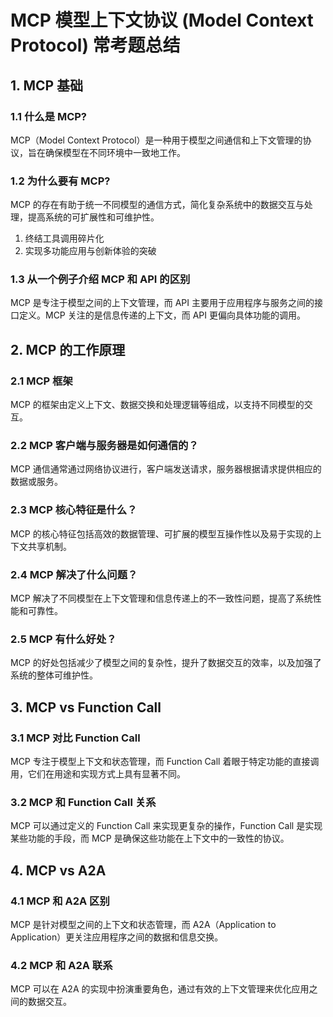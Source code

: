 # MCP 模型上下文协议 (Model Context Protocol) 常考题总结

## 1. MCP 基础

### 1.1 什么是 MCP?

MCP（Model Context Protocol）是一种用于模型之间通信和上下文管理的协议，旨在确保模型在不同环境中一致地工作。

### 1.2 为什么要有 MCP?

MCP 的存在有助于统一不同模型的通信方式，简化复杂系统中的数据交互与处理，提高系统的可扩展性和可维护性。

1. 终结工具调用碎片化
2. 实现多功能应用与创新体验的突破

### 1.3 从一个例子介绍 MCP 和 API 的区别

MCP 是专注于模型之间的上下文管理，而 API 主要用于应用程序与服务之间的接口定义。MCP 关注的是信息传递的上下文，而 API 更偏向具体功能的调用。

## 2. MCP 的工作原理

### 2.1 MCP 框架

MCP 的框架由定义上下文、数据交换和处理逻辑等组成，以支持不同模型的交互。

### 2.2 MCP 客户端与服务器是如何通信的？

MCP 通信通常通过网络协议进行，客户端发送请求，服务器根据请求提供相应的数据或服务。

### 2.3 MCP 核心特征是什么？

MCP 的核心特征包括高效的数据管理、可扩展的模型互操作性以及易于实现的上下文共享机制。

### 2.4 MCP 解决了什么问题？

MCP 解决了不同模型在上下文管理和信息传递上的不一致性问题，提高了系统性能和可靠性。

### 2.5 MCP 有什么好处？

MCP 的好处包括减少了模型之间的复杂性，提升了数据交互的效率，以及加强了系统的整体可维护性。

## 3. MCP vs Function Call

### 3.1 MCP 对比 Function Call

MCP 专注于模型上下文和状态管理，而 Function Call 着眼于特定功能的直接调用，它们在用途和实现方式上具有显著不同。

### 3.2 MCP 和 Function Call 关系

MCP 可以通过定义的 Function Call 来实现更复杂的操作，Function Call 是实现某些功能的手段，而 MCP 是确保这些功能在上下文中的一致性的协议。

## 4. MCP vs A2A

### 4.1 MCP 和 A2A 区别

MCP 是针对模型之间的上下文和状态管理，而 A2A（Application to Application）更关注应用程序之间的数据和信息交换。

### 4.2 MCP 和 A2A 联系

MCP 可以在 A2A 的实现中扮演重要角色，通过有效的上下文管理来优化应用之间的数据交互。
